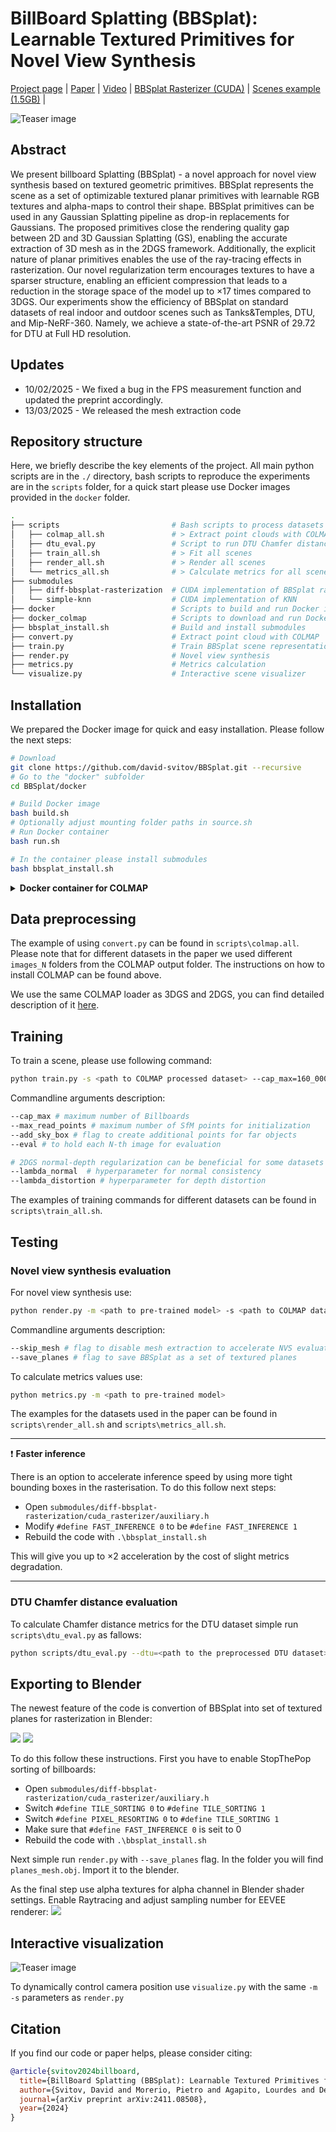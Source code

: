 # BillBoard Splatting (BBSplat): Learnable Textured Primitives for Novel View Synthesis

[Project page](https://david-svitov.github.io/BBSplat_project_page/) | [Paper](https://arxiv.org/pdf/2411.08508) | [Video](https://youtu.be/ZnIOZHBJ4wM) | [BBSplat Rasterizer (CUDA)](https://github.com/david-svitov/diff-bbsplat-rasterization/) | [Scenes example (1.5GB)](https://drive.google.com/file/d/1gu_bDFXx38KJtwIrXo8lMVtuY-P2PFXX/view?usp=sharing) |<br>

![Teaser image](assets/readme_images/teaser.png)

## Abstract
We present billboard Splatting (BBSplat) - a novel approach for novel view synthesis based on textured geometric primitives. 
BBSplat represents the scene as a set of optimizable textured planar primitives with learnable RGB textures and alpha-maps to 
control their shape. BBSplat primitives can be used in any Gaussian Splatting pipeline as drop-in replacements for Gaussians. 
The proposed primitives close the rendering quality gap between 2D and 3D Gaussian Splatting (GS), enabling the accurate extraction 
of 3D mesh as in the 2DGS framework. Additionally, the explicit nature of planar primitives enables the use of the ray-tracing effects in rasterization.
Our novel regularization term encourages textures to have a sparser structure, enabling an efficient compression that leads to a reduction in the storage 
space of the model up to $\times17$ times compared to 3DGS. Our experiments show the efficiency of BBSplat on standard datasets of real indoor and outdoor 
scenes such as Tanks\&Temples, DTU, and Mip-NeRF-360. Namely, we achieve a state-of-the-art PSNR of 29.72 for DTU at Full HD resolution.

## Updates

* 10/02/2025 - We fixed a bug in the FPS measurement function and updated the preprint accordingly.
* 13/03/2025 - We released the mesh extraction code 

## Repository structure

Here, we briefly describe the key elements of the project. All main python scripts are in the ```./``` directory, 
bash scripts to reproduce the experiments are in the ```scripts``` folder, for a quick start please use 
Docker images provided in the ```docker``` folder.

```bash
.
├── scripts                         # Bash scripts to process datasets
│   ├── colmap_all.sh               # > Extract point clouds with COLMAP
│   ├── dtu_eval.py                 # Script to run DTU Chamfer distance evaluation
│   ├── train_all.sh                # > Fit all scenes
│   ├── render_all.sh               # > Render all scenes
│   └── metrics_all.sh              # > Calculate metrics for all scenes
├── submodules
│   ├── diff-bbsplat-rasterization  # CUDA implementation of BBSplat rasterized
│   └── simple-knn                  # CUDA implementation of KNN
├── docker                          # Scripts to build and run Docker image
├── docker_colmap                   # Scripts to download and run Docker image for COLMAP
├── bbsplat_install.sh              # Build and install submodules
├── convert.py                      # Extract point cloud with COLMAP
├── train.py                        # Train BBSplat scene representation
├── render.py                       # Novel view synthesis 
├── metrics.py                      # Metrics calculation
└── visualize.py                    # Interactive scene visualizer
```


## Installation

We prepared the Docker image for quick and easy installation. Please follow the next steps:

```bash
# Download
git clone https://github.com/david-svitov/BBSplat.git --recursive
# Go to the "docker" subfolder
cd BBSplat/docker

# Build Docker image
bash build.sh
# Optionally adjust mounting folder paths in source.sh
# Run Docker container
bash run.sh

# In the container please install submodules 
bash bbsplat_install.sh
```

<details>
<summary><span style="font-weight: bold;">Docker container for COLMAP</span></summary>

To use COLMAP you can also use provided Docker image in the ```docker_colmap``` as follows:

```bash
cd BBSplat/docker_colmap
# Optionally adjust mounting folder paths in source.sh
# Run Docker container
bash run.sh

# The trick is that you have to install OpenCV in this container because we use "jsantisi/colmap-gpu" one
add-apt-repository universe
apt-get update
apt install python3-pip
python3 -m pip install opencv-python
```
</details>

## Data preprocessing

The example of using ```convert.py``` can be found in ```scripts\colmap.all```. 
Please note that for different datasets in the paper we used different ```images_N``` folders from the COLMAP output folder. 
The instructions on how to install COLMAP can be found above.

We use the same COLMAP loader as 3DGS and 2DGS, you can find detailed description of it [here](https://github.com/graphdeco-inria/gaussian-splatting?tab=readme-ov-file#processing-your-own-scenes). 


## Training
To train a scene, please use following command:
```bash
python train.py -s <path to COLMAP processed dataset> --cap_max=160_000 --max_read_points=150_000 --add_sky_box --eval
```
Commandline arguments description:
```bash
--cap_max # maximum number of Billboards
--max_read_points # maximum number of SfM points for initialization 
--add_sky_box # flag to create additional points for far objects
--eval # to hold each N-th image for evaluation

# 2DGS normal-depth regularization can be beneficial for some datasets
--lambda_normal  # hyperparameter for normal consistency
--lambda_distortion # hyperparameter for depth distortion
```

The examples of training commands for different datasets can be found in ```scripts\train_all.sh```.

## Testing
### Novel view synthesis evaluation
For novel view synthesis use:
```bash
python render.py -m <path to pre-trained model> -s <path to COLMAP dataset> 
```

Commandline arguments description:
```bash
--skip_mesh # flag to disable mesh extraction to accelerate NVS evaluation
--save_planes # flag to save BBSplat as a set of textured planes
```

To calculate metrics values use:
```bash
python metrics.py -m <path to pre-trained model>
```
The examples for the datasets used in the paper can be found in ```scripts\render_all.sh``` and ```scripts\metrics_all.sh```.

---
❗ **Faster inference**

There is an option to accelerate inference speed by using more tight bounding boxes in the rasterisation. To do this follow next steps:
* Open ```submodules/diff-bbsplat-rasterization/cuda_rasterizer/auxiliary.h```
* Modify ```#define FAST_INFERENCE 0``` to be ```#define FAST_INFERENCE 1```
* Rebuild the code with ```.\bbsplat_install.sh```

This will give you up to $\times 2$ acceleration by the cost of slight metrics degradation.

---

### DTU Chamfer distance evaluation

To calculate Chamfer distance metrics for the DTU dataset simple run ```scripts\dtu_eval.py``` as fallows:
```bash
python scripts/dtu_eval.py --dtu=<path to the preprocessed DTU dataset> --output_path=<path to save training results> --DTU_Official=<path to the official DTU dataset>
```

## Exporting to Blender

The newest feature of the code is convertion of BBSplat into set of textured planes for rasterization in Blender:

<p float="left">
<img src="./assets/readme_images/train.gif">
<img src="./assets/readme_images/scull.gif">
</p>

To do this follow these instructions. First you have to enable StopThePop sorting of billboards:
* Open ```submodules/diff-bbsplat-rasterization/cuda_rasterizer/auxiliary.h```
* Switch ```#define TILE_SORTING 0``` to ```#define TILE_SORTING 1```
* Switch ```#define PIXEL_RESORTING 0``` to ```#define TILE_SORTING 1```
* Make sure that ```#define FAST_INFERENCE 0``` is seit to 0
* Rebuild the code with ```.\bbsplat_install.sh```

Next simple run ```render.py``` with ```--save_planes``` flag. In the folder you will find ```planes_mesh.obj```. Import it to the blender.

As the final step use alpha textures for alpha channel in Blender shader settings. Enable Raytracing and adjust sampling number for EEVEE renderer:
<img src="./assets/readme_images/blender_preset.jpg">

## Interactive visualization

![Teaser image](assets/readme_images/visualizer.png)

To dynamically control camera position use ```visualize.py``` with the same ```-m -s``` parameters as ```render.py```

## Citation
If you find our code or paper helps, please consider citing:
```bibtex
@article{svitov2024billboard,
  title={BillBoard Splatting (BBSplat): Learnable Textured Primitives for Novel View Synthesis},
  author={Svitov, David and Morerio, Pietro and Agapito, Lourdes and Del Bue, Alessio},
  journal={arXiv preprint arXiv:2411.08508},
  year={2024}
}
```
